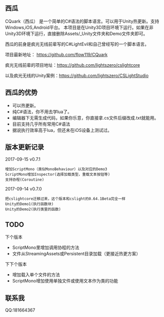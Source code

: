 ## 西瓜
CQuark（西瓜） 是一个简单的C#语法的脚本语言。可以用于Unity热更新。支持Windows,iOS,Android平台。
本项目是在Unity3D项目环境下运行。如果在非Unity3D环境下运行，直接删除Assets/_Unity文件夹和Demo文件夹即可。

西瓜的前身是疯光无线前辈写的C#LightEvil和自己曾经写的一个脚本语言。

项目最新地址：    	https://github.com/flow119/CQuark

疯光无线前辈的项目地址：https://github.com/lightszero/cslightcore

以及疯光无线的Unity案例：https://github.com/lightszero/CSLightStudio



## 西瓜的优势

* 可以热更新。
* 纯C#语法，你不用去学lua了。
* 编辑器下无需生成代码，如果你乐意，你直接拿.cs文件后缀改成.txt就能用。
* 目前支持几乎所有常用C#语法
* 据说执行效率高于lua，但还未在iOS设备上测试过。




## 版本更新记录
2017-09-15 v0.7.1
    
    增加ScriptMono（类似MonoBehaviour）以及对应的Demo3
	ScriptMono增加Inspector(选择加载类型，重载文本按钮等) 
    支持协程(Coroutine)
    
2017-09-14 v0.7.0
    
    把cslightcore迁移过来，这个版本和cslight的0.64.1Beta完全一样
    Unity的Demo1(执行函数块)
    Unity的Demo2(执行类里的函数)


## TODO

下个版本

* ScriptMono里增加调用协程的方法
* 文件从StreamingAssets或Persistent目录加载（更接近热更方案）

下下个版本

* 增加载入单个文件的方法
* ScriptMono增加使用单独文件或使用文本作为类的功能

## 联系我
QQ:181664367
